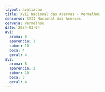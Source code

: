 ```yaml
---
layout: avaliacao
title: XVII Nacional das Acervas - Vermelhou
concurso: XVII Nacional das Acervas
cerveja: Vermelhou
date: 2024-03-04
av1:
  aroma: 8
  aparencia: 1
  sabor: 10
  boca: 4
  geral: 4
av2:
  aroma: 8
  aparencia: 2
  sabor: 10
  boca: 3
  geral: 4
---
```



